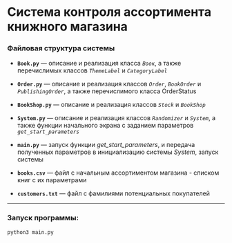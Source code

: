 # Система контроля ассортимента книжного магазина

### Файловая структура системы
* **`Book.py`** — описание и реализация класса _`Воок`_, а также перечислимых классов _`ThemeLabel`_ и _`CategoryLabel`_

* **`Order.py`** — описание и реализация классов _`Order`_, _`BookOrder`_ и _`PublishingOrder`_, а также перечислимого класса OrderStatus

* **`BookShop.py`** — описание и реализация классов _`Stock`_ и _`BookShop`_

* **`System.py`** — описание и реализация классов _`Randomizer`_ и _`System`_, а также функции начального экрана с заданием параметров _`get_start_parameters`_

* **`main.py`** — запуск функции _get_start_parameters_, и передача полученных параметров в инициализацию системы _System_, запуск системы

* **`books.csv`** — файл с начальным ассортиментом магазина - списком книг с их параметрами

* **`customers.txt`** — файл с фамилиями потенциальных покупателей

---
### Запуск программы:  
`python3 main.py`
